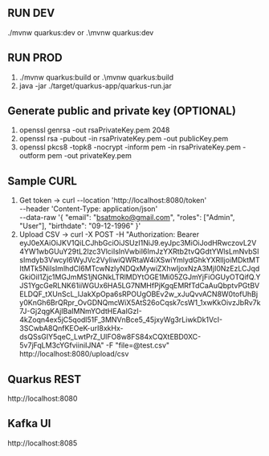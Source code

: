 ## RUN DEV
./mvnw quarkus:dev or .\mvnw quarkus:dev

## RUN PROD
1. ./mvnw quarkus:build or .\mvnw quarkus:build
2. java -jar ./target/quarkus-app/quarkus-run.jar

## Generate public and private key (OPTIONAL)
1. openssl genrsa -out rsaPrivateKey.pem 2048
2. openssl rsa -pubout -in rsaPrivateKey.pem -out publicKey.pem
3. openssl pkcs8 -topk8 -nocrypt -inform pem -in rsaPrivateKey.pem -outform pem -out privateKey.pem

## Sample CURL
1. Get token -> curl --location 'http://localhost:8080/token' \
--header 'Content-Type: application/json' \
--data-raw '{
    "email": "bsatmoko@gmail.com",
    "roles": ["Admin", "User"],
    "birthdate": "09-12-1996"
}'
2. Upload CSV -> curl -X POST -H "Authorization: Bearer eyJ0eXAiOiJKV1QiLCJhbGciOiJSUzI1NiJ9.eyJpc3MiOiJodHRwczovL2V4YW1wbGUuY29tL2lzc3VlciIsInVwbiI6ImJzYXRtb2tvQGdtYWlsLmNvbSIsImdyb3VwcyI6WyJVc2VyIiwiQWRtaW4iXSwiYmlydGhkYXRlIjoiMDktMTItMTk5NiIsImlhdCI6MTcwNzIyNDQxMywiZXhwIjoxNzA3MjI0NzEzLCJqdGkiOiI1Zjc1MGJmMS1jNGNkLTRlMDYtOGE1Mi05ZGJmYjFiOGUyOTQifQ.YJS1YgcGeRLNK61iiWGUx6HA5LG7NMHfPjKgqEMRfTdCaAuQbptvPGtBVELDQF_tXUnScL_lJakXpOpa6sRPOUgOBEv2w_xJuQvvACN8W0tofUhBjy0KnGh6BrQRpr_OvGDNQmcWiX5AtS26oCqsk7csW1_1xwKkOivzJbRv7k7J-Gj2qgKAjIBaIMNmYOdtHEAaIGzI-4kZoqn4ex5jC5qodl51F_3MNVnBce5_45jxyWg3rLiwkDk1VcI-3SCwbA8QnfKEOeK-urI8xkHx-dsQSsGIY5qeC_LwtPrZ_UlFO8w8FS84xCQXtEBD0XC-5v7jFqLM3cYGfviiniIJNA" -F "file=@test.csv" http://localhost:8080/upload/csv

## Quarkus REST
http://localhost:8080

## Kafka UI
http://localhost:8085